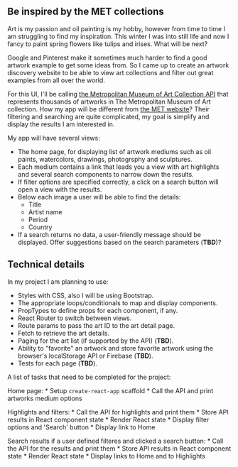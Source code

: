 ## Be inspired by the MET collections

Art is my passion and oil painting is my hobby, however from time to time I am struggling to find my inspiration. This winter I was into still life and now I fancy to paint spring flowers like tulips and irises. What will be next?

Google and Pinterest make it sometimes much harder to find a good artwork example to get some ideas from. So I came up to create an artwork discovery website to be able to view art collections and filter out great examples from all over the world. 

For this UI, I'll be calling [the Metropolitan Museum of Art Collection API](https://github.com/metmuseum/openaccess) that represents thousands of artworks in The Metropolitan Museum of Art collection. How my app will be different from [the MET website](https://www.metmuseum.org/art/the-collection)? Their filtering and searching are quite complicated, my goal is simplify and display the results I am interested in. 

My app will have several views:
* The home page, for displaying list of artwork mediums such as oil paints, watercolors, drawings, photogrsphy and sculptures.
* Each medium contains a link that leads you a view with art highlights and several search components to narrow down the results.
* If filter options are specified correctly, a click on a search button will open a view with the results.
* Below each image a user will be able to find the details:
    * Title
    * Artist name
    * Period
    * Country
* If a search returns no data, a user-friendly message should be displayed. Offer suggestions based on the search parameters (**TBD**)?

## Technical details

In my project I am planning to use:
* Styles with CSS, also I will be using Bootstrap.
* The appropriate loops/conditionals to map and display components.
* PropTypes to define props for each component, if any.
* React Router to switch between views.
* Route params to pass the art ID to the art detail page.
* Fetch to retrieve the art details.
* Paging for the art list (if supported by the API) (**TBD**).
* Ability to "favorite" an artwork and store favorite artwork using the browser's localStorage API or Firebase (**TBD**).
* Tests for each page (**TBD**).


A list of tasks that need to be completed for the project:

Home page:
    * Setup `create-react-app` scaffold
    * Call the API and print artworks medium options

Highlights and filters:
    * Call the API for highlights and print them
    * Store API results in React component state
    * Render React state
    * Display filter options and 'Search' button 
    * Display link to Home

Search results if a user defined filteres and clicked a search button:
    * Call the API for the results and print them
    * Store API results in React component state
    * Render React state
    * Display links to Home and to Highlights
